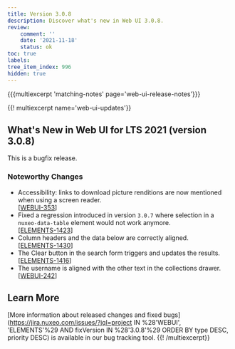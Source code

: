 ```yaml
---
title: Version 3.0.8
description: Discover what's new in Web UI 3.0.8.
review:
    comment: ''
    date: '2021-11-18'
    status: ok
toc: true
labels:
tree_item_index: 996
hidden: true
---
```


{{{multiexcerpt 'matching-notes' page='web-ui-release-notes'}}}

{{! multiexcerpt name='web-ui-updates'}}
## What's New in Web UI for LTS 2021 (version 3.0.8)

This is a bugfix release.

### Noteworthy Changes

- Accessibility: links to download picture renditions are now mentioned when using a screen reader.<br/>[[WEBUI-353](https://jira.nuxeo.com/browse/WEBUI-353)]
- Fixed a regression introduced in version `3.0.7` where selection in a `nuxeo-data-table` element would not work anymore.<br/>[[ELEMENTS-1423](https://jira.nuxeo.com/browse/ELEMENTS-1423)]
- Column headers and the data below are correctly aligned.<br/>[[ELEMENTS-1430](https://jira.nuxeo.com/browse/ELEMENTS-1430)]
- The Clear button in the search form triggers and updates the results.<br/>[[ELEMENTS-1416](https://jira.nuxeo.com/browse/ELEMENTS-1416)]
- The username is aligned with the other text in the collections drawer.<br/>[[WEBUI-242](https://jira.nuxeo.com/browse/WEBUI-242)]

## Learn More

[More information about released changes and fixed bugs](https://jira.nuxeo.com/issues/?jql=project IN %28'WEBUI', 'ELEMENTS'%29 AND fixVersion IN %28'3.0.8'%29 ORDER BY type DESC, priority DESC) is available in our bug tracking tool.
{{! /multiexcerpt}}
